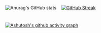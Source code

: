 ![Anurag's GitHub stats](https://github-readme-stats.vercel.app/api?username=NouXXXX&show_icons=true&theme=tokyonight)&nbsp;&nbsp;&nbsp;
[![GitHub Streak](https://github-readme-streak-stats.herokuapp.com/?user=NouXXXX&theme=dark)](https://git.io/streak-stats)
#
[![Ashutosh's github activity graph](https://activity-graph.herokuapp.com/graph?username=NouXXXX&theme=xcode)](https://github.com/NouXXXX/github-readme-activity-graph)
